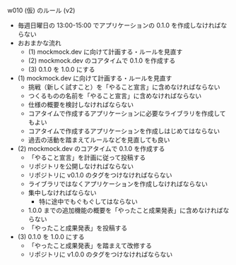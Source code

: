 w010 (仮) のルール (v2)

- 毎週日曜日の 13:00-15:00 でアプリケーションの 0.1.0 を作成しなければならない
- おおまかな流れ
  - (1) mockmock.dev に向けて計画する・ルールを見直す
  - (2) mockmock.dev のコアタイムで 0.1.0 を作成する
  - (3) 0.1.0 を 1.0.0 にする
- (1) mockmock.dev に向けて計画する・ルールを見直す
  - 挑戦（新しく試すこと）を「やること宣言」に含めなければならない
  - つくるものの名前を「やること宣言」に含めなければならない
  - 仕様の概要を検討しなければならない
  - コアタイムで作成するアプリケーションに必要なライブラリを作成してもよい
  - コアタイムで作成するアプリケーションを作成しはじめてはならない
  - 過去の活動を踏まえてルールなどを見直しても良い
- (2) mockmock.dev のコアタイムで 0.1.0 を作成する
  - 「やること宣言」を計画に従って投稿する
  - リポジトリを公開しなければならない
  - リポジトリに v0.1.0 のタグをつけなければならない
  - ライブラリではなくアプリケーションを作成しなければならない
  - 集中しなければならない
    - 特に途中でもぐもぐしてはならない
  - 1.0.0 までの追加機能の概要を「やったこと成果発表」に含めなければならない
  - 「やったこと成果発表」を投稿する
- (3) 0.1.0 を 1.0.0 にする
  - 「やったこと成果発表」を踏まえて改修する
  - リポジトリに v1.0.0 のタグをつけなければならない
